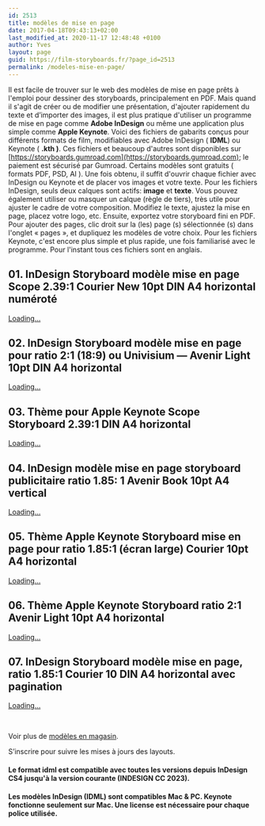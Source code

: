 ```yaml
---
id: 2513
title: modèles de mise en page
date: 2017-04-18T09:43:13+02:00
last_modified_at: 2020-11-17 12:48:48 +0100
author: Yves
layout: page
guid: https://film-storyboards.fr/?page_id=2513
permalink: /modeles-mise-en-page/
---
```


Il est facile de trouver sur le web des modèles de mise en page prêts à l'emploi pour dessiner des storyboards, principalement en PDF. Mais quand il s'agit de créer ou de modifier une présentation, d'ajouter rapidement du texte et d&rsquo;importer des images, il est plus pratique d'utiliser un programme de mise en page comme **Adobe InDesign** ou même une application plus simple comme **Apple Keynote**. Voici des fichiers de gabarits conçus pour différents formats de film, modifiables avec Adobe InDesign ( **IDML**) ou Keynote ( **.kth )**. Ces fichiers et beaucoup d'autres sont disponibles sur [https://storyboards.gumroad.com](https://storyboards.gumroad.com); le paiement est sécurisé par Gumroad. Certains modèles sont gratuits ( formats PDF, PSD, AI ). Une fois obtenu, il suffit d'ouvrir chaque fichier avec InDesign ou Keynote et de placer vos images et votre texte. Pour les fichiers InDesign, seuls deux calques sont actifs: **image** et **texte**. Vous pouvez également utiliser ou masquer un calque (règle de tiers), très utile pour ajuster le cadre de votre composition. Modifiez le texte, ajustez la mise en page, placez votre logo, etc. Ensuite, exportez votre storyboard fini en PDF. Pour ajouter des pages, clic droit sur la (les) page (s) sélectionnée (s) dans l'onglet « pages », et dupliquez les modèles de votre choix. Pour les fichiers Keynote, c'est encore plus simple et plus rapide, une fois familiarisé avec le programme. Pour l'instant tous ces fichiers sont en anglais.

## 01. InDesign Storyboard modèle mise en page Scope 2.39:1 Courier New 10pt DIN A4 horizontal numéroté



<div class="gumroad-product-embed" data-gumroad-product-id="MMph" data-outbound-embed="true">
  <a href="https://gumroad.com/l/MMph">Loading&#8230;</a>
</div>

## 02. InDesign Storyboard modèle mise en page pour ratio 2:1 (18:9) ou Univisium — Avenir Light 10pt DIN A4 horizontal



<div class="gumroad-product-embed" data-gumroad-product-id="hRwlK" data-outbound-embed="true">
  <a href="https://gumroad.com/l/hRwlK">Loading&#8230;</a>
</div>

<div class="gumroad-product-embed" data-gumroad-product-id="univisium-letter" data-outbound-embed="true">
</div>

## 03. Thème pour Apple Keynote Scope Storyboard 2.39:1 DIN A4 horizontal



<div class="gumroad-product-embed" data-gumroad-product-id="iEMRxp" data-outbound-embed="true">
  <a href="https://gumroad.com/l/iEMRxp">Loading&#8230;</a>
</div>

## 04. InDesign modèle mise en page storyboard publicitaire ratio 1.85: 1 Avenir Book 10pt A4 vertical



<div class="gumroad-product-embed" data-gumroad-product-id="ad-185-1A4" data-outbound-embed="true">
  <a href="https://gumroad.com/l/ad-185-1A4">Loading&#8230;</a>
</div>

## 05. Thème Apple Keynote Storyboard mise en page pour ratio 1.85:1 (écran large) Courier 10pt A4 horizontal



<div class="gumroad-product-embed" data-gumroad-product-id="keynote_story_wide_screen">
  <a href="https://gumroad.com/l/keynote_story_wide_screen">Loading&#8230;</a>
</div>

## 06. Thème Apple Keynote Storyboard ratio 2:1 Avenir Light 10pt A4 horizontal



<div class="gumroad-product-embed" data-gumroad-product-id="univisium-keynote" data-outbound-embed="true">
  <a href="https://gumroad.com/l/univisium-keynote">Loading&#8230;</a>
</div>

## 07. InDesign Storyboard modèle mise en page, ratio 1.85:1 Courier 10 DIN A4 horizontal avec pagination



<div class="gumroad-product-embed" data-gumroad-product-id="185_A4" data-outbound-embed="true">
  <a href="https://gumroad.com/l/185_A4">Loading&#8230;</a>
</div>

&nbsp;

Voir plus de [modèles en magasin](https://storyboards.gumroad.com).

S&rsquo;inscrire pour suivre les mises à jours des layouts.

#### Le format idml est compatible avec toutes les versions depuis InDesign CS4 jusqu'à la version courante (INDESIGN CC 2023).

#### Les modèles InDesign (IDML) sont compatibles Mac & PC. Keynote fonctionne seulement sur Mac. Une license est nécessaire pour chaque police utilisée.

&nbsp;